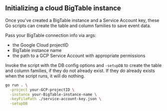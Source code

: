 ## Initializing a cloud BigTable instance

Once you've created a BigTable instance and a Service Account key, these Go scripts can create the table and column families to save event data.

Pass your BigTable connection info via args:

- the Google Cloud projectID
- BigTable instance name
- the path to a GCP Service Account with appropriate permissions

Invoke the script with the DB config options and `-setupDB` to create the table and column families, if they do not already exist. If they do already exists when the script runs, it will do nothing.

```bash
go run . \
  -project your-GCP-projectID \
  -instance your-BigTable-instance-name \
  -keyFilePath ./service-account-key.json \
  -setupDB
```
